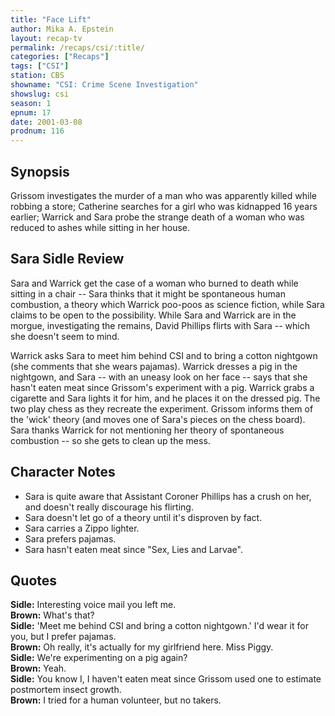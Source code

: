 ```yaml
---
title: "Face Lift"
author: Mika A. Epstein
layout: recap-tv
permalink: /recaps/csi/:title/
categories: ["Recaps"]
tags: ["CSI"]
station: CBS
showname: "CSI: Crime Scene Investigation"
showslug: csi
season: 1
epnum: 17
date: 2001-03-08
prodnum: 116  
---
```


## Synopsis

Grissom investigates the murder of a man who was apparently killed while robbing a store; Catherine searches for a girl who was kidnapped 16 years earlier; Warrick and Sara probe the strange death of a woman who was reduced to ashes while sitting in her house.

## Sara Sidle Review

Sara and Warrick get the case of a woman who burned to death while sitting in a chair -- Sara thinks that it might be spontaneous human combustion, a theory which Warrick poo-poos as science fiction, while Sara claims to be open to the possibility. While Sara and Warrick are in the morgue, investigating the remains, David Phillips flirts with Sara -- which she doesn't seem to mind.

Warrick asks Sara to meet him behind CSI and to bring a cotton nightgown (she comments that she wears pajamas). Warrick dresses a pig in the nightgown, and Sara -- with an uneasy look on her face -- says that she hasn't eaten meat since Grissom's experiment with a pig. Warrick grabs a cigarette and Sara lights it for him, and he places it on the dressed pig. The two play chess as they recreate the experiment. Grissom informs them of the 'wick' theory (and moves one of Sara's pieces on the chess board). Sara thanks Warrick for not mentioning her theory of spontaneous combustion -- so she gets to clean up the mess.

## Character Notes

* Sara is quite aware that Assistant Coroner Phillips has a crush on her, and doesn't really discourage his flirting.  
* Sara doesn't let go of a theory until it's disproven by fact.  
* Sara carries a Zippo lighter.  
* Sara prefers pajamas.  
* Sara hasn't eaten meat since "Sex, Lies and Larvae".

## Quotes

**Sidle:** Interesting voice mail you left me.  
**Brown:** What's that?  
**Sidle:** 'Meet me behind CSI and bring a cotton nightgown.' I'd wear it for you, but I prefer pajamas.  
**Brown:** Oh really, it's actually for my girlfriend here. Miss Piggy.  
**Sidle:** We're experimenting on a pig again?  
**Brown:** Yeah.  
**Sidle:** You know I, I haven't eaten meat since Grissom used one to estimate postmortem insect growth.  
**Brown:** I tried for a human volunteer, but no takers.

